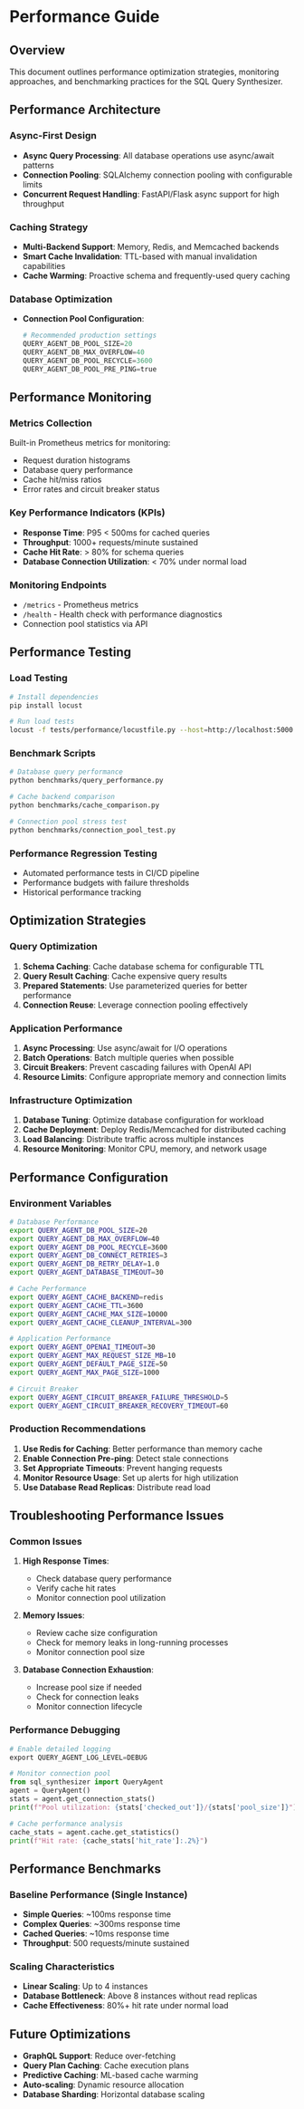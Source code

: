 # Performance Guide

## Overview

This document outlines performance optimization strategies, monitoring approaches, and benchmarking practices for the SQL Query Synthesizer.

## Performance Architecture

### Async-First Design
- **Async Query Processing**: All database operations use async/await patterns
- **Connection Pooling**: SQLAlchemy connection pooling with configurable limits
- **Concurrent Request Handling**: FastAPI/Flask async support for high throughput

### Caching Strategy
- **Multi-Backend Support**: Memory, Redis, and Memcached backends
- **Smart Cache Invalidation**: TTL-based with manual invalidation capabilities
- **Cache Warming**: Proactive schema and frequently-used query caching

### Database Optimization
- **Connection Pool Configuration**:
  ```python
  # Recommended production settings
  QUERY_AGENT_DB_POOL_SIZE=20
  QUERY_AGENT_DB_MAX_OVERFLOW=40
  QUERY_AGENT_DB_POOL_RECYCLE=3600
  QUERY_AGENT_DB_POOL_PRE_PING=true
  ```

## Performance Monitoring

### Metrics Collection
Built-in Prometheus metrics for monitoring:
- Request duration histograms
- Database query performance
- Cache hit/miss ratios
- Error rates and circuit breaker status

### Key Performance Indicators (KPIs)
- **Response Time**: P95 < 500ms for cached queries
- **Throughput**: 1000+ requests/minute sustained
- **Cache Hit Rate**: > 80% for schema queries
- **Database Connection Utilization**: < 70% under normal load

### Monitoring Endpoints
- `/metrics` - Prometheus metrics
- `/health` - Health check with performance diagnostics
- Connection pool statistics via API

## Performance Testing

### Load Testing
```bash
# Install dependencies
pip install locust

# Run load tests
locust -f tests/performance/locustfile.py --host=http://localhost:5000
```

### Benchmark Scripts
```bash
# Database query performance
python benchmarks/query_performance.py

# Cache backend comparison
python benchmarks/cache_comparison.py

# Connection pool stress test
python benchmarks/connection_pool_test.py
```

### Performance Regression Testing
- Automated performance tests in CI/CD pipeline
- Performance budgets with failure thresholds
- Historical performance tracking

## Optimization Strategies

### Query Optimization
1. **Schema Caching**: Cache database schema for configurable TTL
2. **Query Result Caching**: Cache expensive query results
3. **Prepared Statements**: Use parameterized queries for better performance
4. **Connection Reuse**: Leverage connection pooling effectively

### Application Performance
1. **Async Processing**: Use async/await for I/O operations
2. **Batch Operations**: Batch multiple queries when possible
3. **Circuit Breakers**: Prevent cascading failures with OpenAI API
4. **Resource Limits**: Configure appropriate memory and connection limits

### Infrastructure Optimization
1. **Database Tuning**: Optimize database configuration for workload
2. **Cache Deployment**: Deploy Redis/Memcached for distributed caching
3. **Load Balancing**: Distribute traffic across multiple instances
4. **Resource Monitoring**: Monitor CPU, memory, and network usage

## Performance Configuration

### Environment Variables
```bash
# Database Performance
export QUERY_AGENT_DB_POOL_SIZE=20
export QUERY_AGENT_DB_MAX_OVERFLOW=40
export QUERY_AGENT_DB_POOL_RECYCLE=3600
export QUERY_AGENT_DB_CONNECT_RETRIES=3
export QUERY_AGENT_DB_RETRY_DELAY=1.0
export QUERY_AGENT_DATABASE_TIMEOUT=30

# Cache Performance
export QUERY_AGENT_CACHE_BACKEND=redis
export QUERY_AGENT_CACHE_TTL=3600
export QUERY_AGENT_CACHE_MAX_SIZE=10000
export QUERY_AGENT_CACHE_CLEANUP_INTERVAL=300

# Application Performance
export QUERY_AGENT_OPENAI_TIMEOUT=30
export QUERY_AGENT_MAX_REQUEST_SIZE_MB=10
export QUERY_AGENT_DEFAULT_PAGE_SIZE=50
export QUERY_AGENT_MAX_PAGE_SIZE=1000

# Circuit Breaker
export QUERY_AGENT_CIRCUIT_BREAKER_FAILURE_THRESHOLD=5
export QUERY_AGENT_CIRCUIT_BREAKER_RECOVERY_TIMEOUT=60
```

### Production Recommendations
1. **Use Redis for Caching**: Better performance than memory cache
2. **Enable Connection Pre-ping**: Detect stale connections
3. **Set Appropriate Timeouts**: Prevent hanging requests
4. **Monitor Resource Usage**: Set up alerts for high utilization
5. **Use Database Read Replicas**: Distribute read load

## Troubleshooting Performance Issues

### Common Issues
1. **High Response Times**:
   - Check database query performance
   - Verify cache hit rates
   - Monitor connection pool utilization

2. **Memory Issues**:
   - Review cache size configuration
   - Check for memory leaks in long-running processes
   - Monitor connection pool size

3. **Database Connection Exhaustion**:
   - Increase pool size if needed
   - Check for connection leaks
   - Monitor connection lifecycle

### Performance Debugging
```python
# Enable detailed logging
export QUERY_AGENT_LOG_LEVEL=DEBUG

# Monitor connection pool
from sql_synthesizer import QueryAgent
agent = QueryAgent()
stats = agent.get_connection_stats()
print(f"Pool utilization: {stats['checked_out']}/{stats['pool_size']}")

# Cache performance analysis
cache_stats = agent.cache.get_statistics()
print(f"Hit rate: {cache_stats['hit_rate']:.2%}")
```

## Performance Benchmarks

### Baseline Performance (Single Instance)
- **Simple Queries**: ~100ms response time
- **Complex Queries**: ~300ms response time  
- **Cached Queries**: ~10ms response time
- **Throughput**: 500 requests/minute sustained

### Scaling Characteristics
- **Linear Scaling**: Up to 4 instances
- **Database Bottleneck**: Above 8 instances without read replicas
- **Cache Effectiveness**: 80%+ hit rate under normal load

## Future Optimizations
- **GraphQL Support**: Reduce over-fetching
- **Query Plan Caching**: Cache execution plans
- **Predictive Caching**: ML-based cache warming
- **Auto-scaling**: Dynamic resource allocation
- **Database Sharding**: Horizontal database scaling